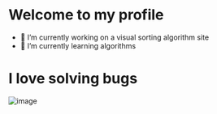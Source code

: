 # Welcome to my profile

- 🔭 I’m currently working on a visual sorting algorithm site
- 🌱 I’m currently learning algorithms
<!-- - 👯 I’m looking to collaborate on ... -->
<!-- - 🤔 I’m looking for help with ... -->
<!-- - 💬 Ask me about ... -->
<!-- - 📫 How to reach me: ... -->
<!-- - 😄 Pronouns: ... -->
<!-- - ⚡ Fun fact: ... -->

# I love solving bugs
![image](https://media.giphy.com/media/MdA16VIoXKKxNE8Stk/giphy.gif)

